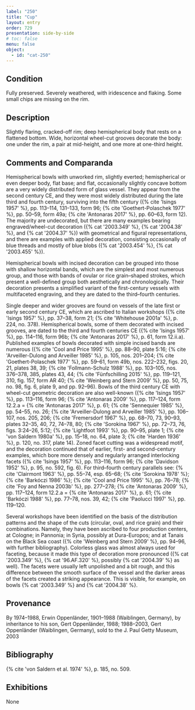 ```yaml
---
label: "250"
title: "Cup"
layout: entry
order: 729
presentation: side-by-side
# toc: false
menu: false
object:
  - id: "cat-250"
---
```


## Condition

Fully preserved. Severely weathered, with iridescence and flaking. Some small chips are missing on the rim.

## Description

Slightly flaring, cracked-off rim; deep hemispherical body that rests on a flattened bottom. Wide, horizontal wheel-cut grooves decorate the body: one under the rim, a pair at mid-height, and one more at one-third height.

## Comments and Comparanda

Hemispherical bowls with unworked rim, slightly everted; hemispherical or even deeper body, flat base; and flat, occasionally slightly concave bottom are a very widely distributed form of glass vessel. They appear from the second century CE, and they were most widely distributed during the late third and fourth century, surviving into the fifth century ({% cite 'Isings 1957' %}, pp. 113–114, 131–133, form 96; {% cite 'Goethert-Polaschek 1977' %}, pp. 50–59, form 49a; {% cite 'Antonaras 2017' %}, pp. 60–63, form 12). The majority are undecorated, but there are many examples bearing engraved/wheel-cut decoration ({% cat '2003.349' %}, {% cat '2004.38' %}, and {% cat '2004.37' %}) with geometrical and figural representations, and there are examples with applied decoration, consisting occasionally of blue threads and mostly of blue blobs ({% cat '2003.454' %}, {% cat '2003.455' %}).

Hemispherical bowls with incised decoration can be grouped into those with shallow horizontal bands, which are the simplest and most numerous group, and those with bands of ovular or rice grain–shaped strokes, which present a well-defined group both aesthetically and chronologically. Their decoration presents a simplified variant of the first-century vessels with multifaceted engraving, and they are dated to the third–fourth centuries.

Single deeper and wider grooves are found on vessels of the late first or early second century CE, which are ascribed to Italian workshops ({% cite 'Isings 1957' %}, pp. 37–38, form 21; {% cite 'Whitehouse 2001a' %}, p. 224, no. 378). Hemispherical bowls, some of them decorated with incised grooves, are dated to the third and fourth centuries CE ({% cite 'Isings 1957' %}, pp. 114–116, form 96b; {% cite 'Antonaras 2017' %}, p. 61, form 12.ii.a). Published examples of bowls decorated with simple incised bands are numerous ({% cite 'Cool and Price 1995' %}, pp. 88–90, plate 5:16; {% cite 'Arveiller-Dulong and Arveiller 1985' %}, p. 105, nos. 201–204; {% cite 'Goethert-Polaschek 1977' %}, pp. 59–61, form 49b, nos. 222–232, figs. 20, 21, plates 38, 39; {% cite 'Follmann-Schulz 1988' %}, pp. 103–105, nos. 376–378, 385, plates 43, 44; {% cite 'Fünfschilling 2015' %}, pp. 119–121, 310, fig. 157, form AR 40; {% cite 'Weinberg and Stern 2009' %}, pp. 50, 75, no. 98, fig. 6, plate 9, and pp. 92–96). Bowls of the third century CE with wheel-cut geometric decoration are also well-known ({% cite 'Isings 1957' %}, pp. 113–116, form 96; {% cite 'Antonaras 2009' %}, pp. 117–124, form 12.2.a = {% cite 'Antonaras 2017' %}, p. 61; {% cite 'Sennequier 1985' %}, pp. 54–55, no. 26; {% cite 'Arveiller-Dulong and Arveiller 1985' %}, pp. 106–107, nos. 205, 206; {% cite 'Fremersdorf 1967' %}, pp. 68–70, 73, 90–93, plates 32–35, 40, 72, 74–78, 80; {% cite 'Sorokina 1967' %}, pp. 72–73, 76, figs. 3:24–26, 5:12; {% cite 'Lightfoot 1993' %}, pp. 90–95, plate 1; {% cite 'von Saldern 1980a' %}, pp. 15–18, no. 64, plate 3; {% cite 'Harden 1936' %}, p. 120, no. 317, plate 14). Zoned facet cutting was a widespread motif, and the decoration continued that of earlier, first- and second-century examples, which bore more densely and regularly arranged interlocking facets ({% cite 'Isings 1957' %}, pp. 113–116, form 96; {% cite 'Davidson 1952' %}, p. 95, no. 592, fig. 6). For third–fourth century parallels see: {% cite 'Clairmont 1963' %}, pp. 55–74, esp. 65–68; {% cite 'Sorokina 1978' %}; {% cite 'Barkóczi 1986' %}; {% cite 'Cool and Price 1995' %}, pp. 76–78; {% cite 'Foy and Nenna 2003b' %}, pp. 277–278; {% cite 'Antonaras 2009' %}, pp. 117–124, form 12.2.a = {% cite 'Antonaras 2017' %}, p. 61; {% cite 'Barkóczi 1988' %}, pp. 77–78, nos. 39, 42; {% cite 'Paolucci 1997' %}, pp. 119–120.

Several workshops have been identified on the basis of the distribution patterns and the shape of the cuts (circular, oval, and rice grain) and their combinations. Namely, they have been ascribed to four production centers, at Cologne; in Pannonia; in Syria, possibly at Dura-Europos; and at Tanais on the Black Sea coast ({% cite 'Weinberg and Stern 2009' %}, pp. 94–96, with further bibliography). Colorless glass was almost always used for faceting, because it made this type of decoration more pronounced ({% cat '2003.349' %}, {% cat '96.AF.320' %}, possibly {% cat '2004.39' %} as well). The facets were usually left unpolished and a bit rough, and this difference between the smooth surface of the vessel and the darker areas of the facets created a striking appearance. This is visible, for example, on bowls {% cat '2003.349' %} and {% cat '2004.38' %}.

## Provenance

By 1974–1988, Erwin Oppenländer, 1901–1988 (Waiblingen, Germany), by inheritance to his son, Gert Oppenländer, 1988; 1988–2003, Gert Oppenländer (Waiblingen, Germany), sold to the J. Paul Getty Museum, 2003

## Bibliography

{% cite 'von Saldern et al. 1974' %}, p. 185, no. 509.

## Exhibitions

None
